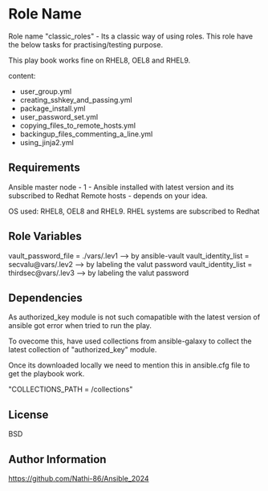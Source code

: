 Role Name
=========

Role name "classic_roles" - Its a classic way of using roles. This role have the below tasks for practising/testing purpose. 

This play book works fine on RHEL8, OEL8 and RHEL9.

content:
   -  user_group.yml
   -  creating_sshkey_and_passing.yml
   -  package_install.yml
   -  user_password_set.yml
   -  copying_files_to_remote_hosts.yml
   -  backingup_files_commenting_a_line.yml
   -  using_jinja2.yml

Requirements
------------

Ansible master node - 1 - Ansible installed with latest version and its subscribed to Redhat
Remote hosts - depends on your idea.

OS used: RHEL8, OEL8 and RHEL9.
RHEL systems are subscribed to Redhat

Role Variables
--------------

vault_password_file = ./vars/.lev1 --> by ansible-vault
vault_identity_list = secvalu@vars/.lev2  --> by labeling the valut password
vault_identity_list = thirdsec@vars/.lev3 --> by labeling the valut password

Dependencies
------------

As authorized_key module is not such comapatible with the latest version of ansible got error when tried to run the play. 

To ovecome this, have used collections from ansible-galaxy to collect the latest collection of "authorized_key" module.

Once its downloaded locally we need to mention this in ansible.cfg file to get the playbook work.

"COLLECTIONS_PATH = /collections"

License
-------

BSD

Author Information
------------------

https://github.com/Nathi-86/Ansible_2024
